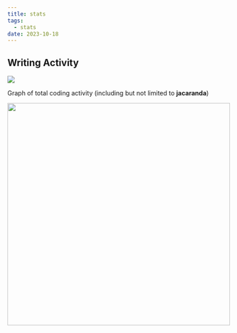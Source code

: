 ```yaml
---
title: stats
tags:
  - stats
date: 2023-10-18
---
```

## Writing Activity

<img src="https://wakatime.com/badge/user/b65ff2bb-2c99-4a9e-ba58-6fa37f4d6a81/project/7659d733-2856-48c4-b99c-39cea2f9c356.svg" />

Graph of total coding activity (including but not limited to **jacaranda**)

<img style="width: 500px;" src="https://wakatime.com/share/@Tacoz/bb5c4115-bb6c-4e58-aa73-8cb39f65760b.svg" />